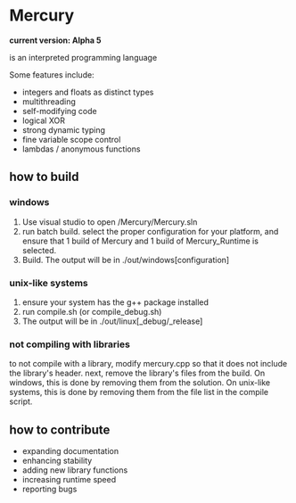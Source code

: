 # Mercury
**current version: Alpha 5**

is an interpreted programming language

Some features include:
* integers and floats as distinct types
* multithreading
* self-modifying code
* logical XOR
* strong dynamic typing
* fine variable scope control
* lambdas / anonymous functions



## how to build

### windows
1. Use visual studio to open /Mercury/Mercury.sln
2. run batch build. select the proper configuration for your platform, and ensure that 1 build of Mercury and 1 build of Mercury_Runtime is selected.
3. Build. The output will be in ./out/windows[configuration]

### unix-like systems
1. ensure your system has the g++ package installed
2. run compile.sh (or compile_debug.sh)
3. The output will be in ./out/linux[_debug/_release]


### not compiling with libraries
to not compile with a library, modify mercury.cpp so that it does not include the library's header. next, remove the library's files from the build. On windows, this is done by removing them from the solution. On unix-like systems, this is done by removing them from the file list in the compile script.


## how to contribute
* expanding documentation
* enhancing stability
* adding new library functions
* increasing runtime speed
* reporting bugs
